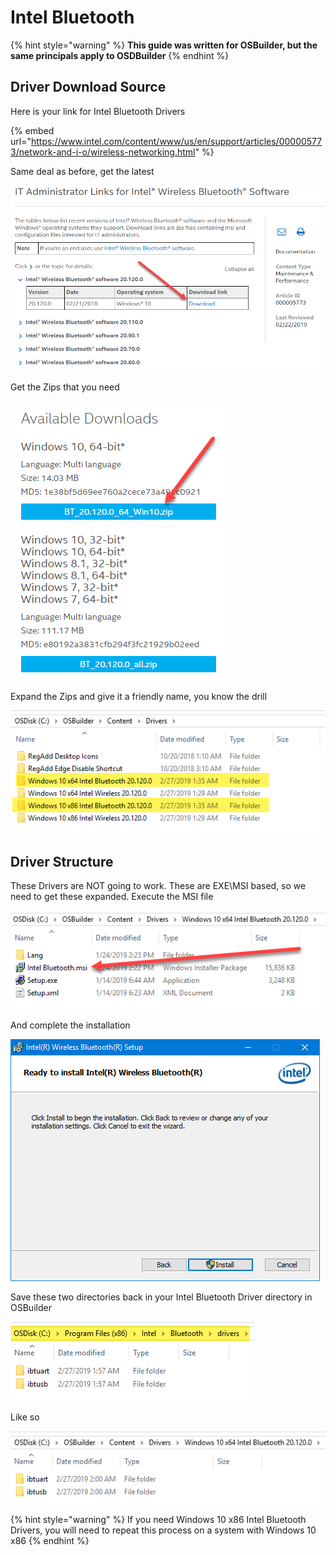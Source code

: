# Intel Bluetooth

{% hint style="warning" %}
**This guide was written for OSBuilder, but the same principals apply to OSDBuilder**
{% endhint %}

## Driver Download Source

Here is your link for Intel Bluetooth Drivers

{% embed url="https://www.intel.com/content/www/us/en/support/articles/000005773/network-and-i-o/wireless-networking.html" %}

Same deal as before, get the latest

![](../../../../../.gitbook/assets/image%20%2836%29.png)

Get the Zips that you need

![](../../../../../.gitbook/assets/image%20%28136%29.png)

Expand the Zips and give it a friendly name, you know the drill

![](../../../../../.gitbook/assets/image%20%28142%29.png)

## 

## Driver Structure

These Drivers are NOT going to work.  These are EXE\MSI based, so we need to get these expanded.  Execute the MSI file

![](../../../../../.gitbook/assets/image%20%2870%29.png)

And complete the installation

![](../../../../../.gitbook/assets/image%20%2848%29.png)

Save these two directories back in your Intel Bluetooth Driver directory in OSBuilder

![](../../../../../.gitbook/assets/image%20%2896%29.png)

Like so

![](../../../../../.gitbook/assets/image%20%28150%29.png)

{% hint style="warning" %}
If you need Windows 10 x86 Intel Bluetooth Drivers, you will need to repeat this process on a system with Windows 10 x86
{% endhint %}

